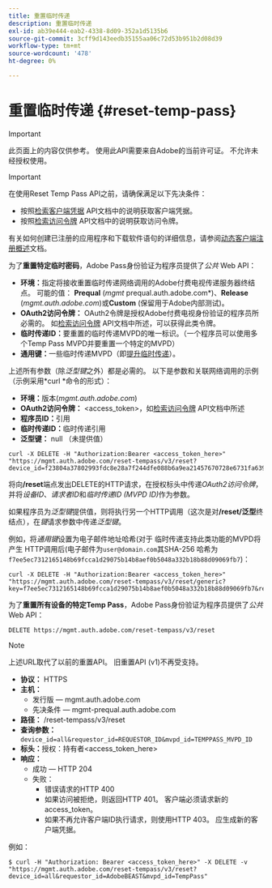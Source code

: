 ```yaml
---
title: 重置临时传递
description: 重置临时传递
exl-id: ab39e444-eab2-4338-8d09-352a1d5135b6
source-git-commit: 3cff9d143eedb35155aa06c72d53b951b2d08d39
workflow-type: tm+mt
source-wordcount: '478'
ht-degree: 0%

---
```



# 重置临时传递 {#reset-temp-pass}

>[!IMPORTANT]
>
> 此页面上的内容仅供参考。 使用此API需要来自Adobe的当前许可证。 不允许未经授权使用。

>[!IMPORTANT]
>
> 在使用Reset Temp Pass API之前，请确保满足以下先决条件：
>
> * 按照[检索客户端凭据](./dcr-api/apis/dynamic-client-registration-apis-retrieve-client-credentials.md) API文档中的说明获取客户端凭据。
> * 按照[检索访问令牌](./dcr-api/apis/dynamic-client-registration-apis-retrieve-access-token.md) API文档中的说明获取访问令牌。
>
> 有关如何创建已注册的应用程序和下载软件语句的详细信息，请参阅[动态客户端注册概述](./dcr-api/dynamic-client-registration-overview.md)文档。

为了&#x200B;**重置特定临时密码**，Adobe Pass身份验证为程序员提供了&#x200B;*公共* Web API：

* **环境：**&#x200B;指定将接收重置临时传递网络调用的Adobe付费电视传递服务器终结点。 可能的值： **Prequal** (*mgmt* prequal.auth.adobe.com*)、**Release** (*mgmt.auth.adobe.com*)或&#x200B;**Custom** (保留用于Adobe内部测试)。
* **OAuth2访问令牌：** OAuth2令牌是授权Adobe付费电视身份验证的程序员所必需的。 如[检索访问令牌](./dcr-api/apis/dynamic-client-registration-apis-retrieve-access-token.md) API文档中所述，可以获得此类令牌。
* **临时传递ID：**&#x200B;要重置的临时传递MVPD的唯一标识。（一个程序员可以使用多个Temp Pass MVPD并要重置一个特定的MVPD）
* **通用键：**&#x200B;一些临时传递MVPD（即[提升临时传递](promotional-temp-pass.md)）。

上述所有参数（除&#x200B;*泛型键*&#x200B;之外）都是必需的。 以下是参数和关联网络调用的示例（示例采用*curl *命令的形式）：

* **环境：**&#x200B;版本(*mgmt.auth.adobe.com*)
* **OAuth2访问令牌：** &lt;access_token>，如[检索访问令牌](./dcr-api/apis/dynamic-client-registration-apis-retrieve-access-token.md) API文档中所述
* **程序员ID：**&#x200B;引用
* **临时传递ID：**&#x200B;临时传递引用
* **泛型键：** null （未提供值）

```curl
curl -X DELETE -H "Authorization:Bearer <access_token_here>" "https://mgmt.auth.adobe.com/reset-tempass/v3/reset?device_id=f23804a37802993fdc8e28a7f244dfe088b6a9ea21457670728e6731fa639991&requestor_id=REF&mvpd_id=TempPassREF"
```

将向&#x200B;**/reset**&#x200B;端点发出DELETE的HTTP请求，在授权标头中传递&#x200B;*OAuth2访问令牌*，并将&#x200B;*设备ID*、*请求者ID*&#x200B;和&#x200B;*临时传递ID (MVPD ID)*&#x200B;作为参数。

如果程序员为&#x200B;*泛型键*&#x200B;提供值，则将执行另一个HTTP调用（这次是对&#x200B;**/reset/泛型**&#x200B;终结点），在&#x200B;*键*&#x200B;请求参数中传递&#x200B;*泛型键*。

例如，将&#x200B;*通用键*设置为电子邮件地址哈希(对于
临时传递支持此类功能的MVPD将产生
HTTP调用后(电子邮件为`user@domain.com`其SHA-256
哈希为`f7ee5ec7312165148b69fcca1d29075b14b8aef0b5048a332b18b88d09069fb7`)：

```curl
curl -X DELETE -H "Authorization:Bearer <access_token_here>"
"https://mgmt.auth.adobe.com/reset-tempass/v3/reset/generic?key=f7ee5ec7312165148b69fcca1d29075b14b8aef0b5048a332b18b88d09069fb7&requestor_id=REF&mvpd_id=TempPassREF"
```


为了&#x200B;**重置所有设备的特定Temp Pass**，Adobe Pass身份验证为程序员提供了&#x200B;*公共* Web API：

```url
DELETE https://mgmt.auth.adobe.com/reset-tempass/v3/reset
```

>[!NOTE]
>上述URL取代了以前的重置API。 旧重置API (v1)不再受支持。

* **协议：** HTTPS
* **主机：**
   * 发行版 — mgmt.auth.adobe.com
   * 先决条件 — mgmt-prequal.auth.adobe.com
* **路径：** /reset-tempass/v3/reset
* **查询参数：** `device_id=all&requestor_id=REQUESTOR_ID&mvpd_id=TEMPPASS_MVPD_ID`
* **标头：**&#x200B;授权：持有者&lt;access_token_here>
* **响应：**
   * 成功 — HTTP 204
   * 失败：
      * 错误请求的HTTP 400
      * 如果访问被拒绝，则返回HTTP 401。 客户端必须请求新的access_token。
      * 如果不再允许客户端ID执行请求，则使用HTTP 403。 应生成新的客户端凭据。


例如：

```curl
$ curl -H "Authorization: Bearer <access_token_here>" -X DELETE -v "https://mgmt.auth.adobe.com/reset-tempass/v3/reset?device_id=all&requestor_id=AdobeBEAST&mvpd_id=TempPass"
```
